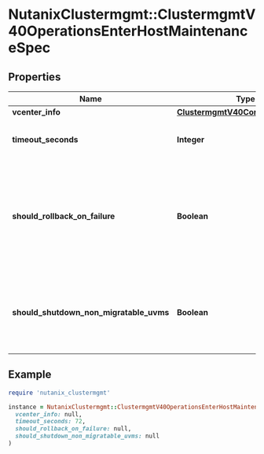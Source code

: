 # NutanixClustermgmt::ClustermgmtV40OperationsEnterHostMaintenanceSpec

## Properties

| Name | Type | Description | Notes |
| ---- | ---- | ----------- | ----- |
| **vcenter_info** | [**ClustermgmtV40ConfigVcenterInfo**](ClustermgmtV40ConfigVcenterInfo.md) |  | [optional] |
| **timeout_seconds** | **Integer** | Timeout for the workflow in seconds. | [optional] |
| **should_rollback_on_failure** | **Boolean** | A boolean value to indicate if the current workflow must initiate rollback workflow in case of failure. | [optional][default to true] |
| **should_shutdown_non_migratable_uvms** | **Boolean** | A boolean value to indicate if all non-migratable uvms must be shutdown. | [optional][default to false] |

## Example

```ruby
require 'nutanix_clustermgmt'

instance = NutanixClustermgmt::ClustermgmtV40OperationsEnterHostMaintenanceSpec.new(
  vcenter_info: null,
  timeout_seconds: 72,
  should_rollback_on_failure: null,
  should_shutdown_non_migratable_uvms: null
)
```

